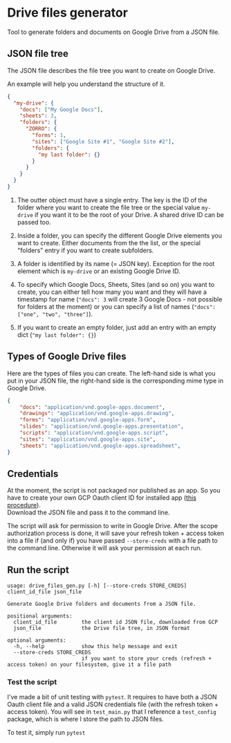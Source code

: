 # Drive files generator

Tool to generate folders and documents on Google Drive from a JSON file.

## JSON file tree

The JSON file describes the file tree you want to create on Google Drive.

An example will help you understand the structure of it.
```json
{
  "my-drive": {
    "docs": ["My Google Docs"],
    "sheets": 3,
    "folders": {
      "ZORRO": {
        "forms": 1,
        "sites": ["Google Site #1", "Google Site #2"],
        "folders": {
          "my last folder": {}
        }   
      }
    }
  }
}
```

1. The outter object must have a single entry. The key is the ID of the folder where you want to create the file tree 
or the special value `my-drive` if you want it to be the root of your Drive. A shared drive ID can be passed too.

2. Inside a folder, you can specify the different Google Drive elements you want to create. Either documents from the
the list, or the special "folders" entry if you want to create subfolders.

3. A folder is identified by its name (= JSON key). Exception for the root element which is `my-drive` or an existing 
Google Drive ID.

4. To specify which Google Docs, Sheets, Sites (and so on) you want to create, you can either tell how many you want 
and they will have a timestamp for name (`"docs": 3` will create 3 Google Docs - not possible for folders at the moment) 
or you can specify a list of names (`"docs": ["one", "two", "three"]`).

5. If you want to create an empty folder, just add an entry with an empty dict (`"my last folder": {}`)

## Types of Google Drive files

Here are the types of files you can create. The left-hand side is what you put in your JSON file,
the right-hand side is the corresponding mime type in Google Drive.

```json
{
    "docs": "application/vnd.google-apps.document",
    "drawings": "application/vnd.google-apps.drawing",
    "forms": "application/vnd.google-apps.form",
    "slides": "application/vnd.google-apps.presentation",
    "scripts": "application/vnd.google-apps.script",
    "sites": "application/vnd.google-apps.site",
    "sheets": "application/vnd.google-apps.spreadsheet",
}
```

## Credentials
At the moment, the script is not packaged nor published as an app. So you have to create your own GCP Oauth
client ID for installed app ([this procedure][1]).  
Download the JSON file and pass it to the command line.

The script will ask for permission to write in Google Drive. After the scope authorization process is done, it
will save your refresh token + access token into a file if (and only if) you have passed `--store-creds` with a file
path to the command line.
Otherwise it will ask your permission at each run.

[1]: https://cloud.google.com/bigquery/docs/authentication/end-user-installed#client-credentials

## Run the script
```
usage: drive_files_gen.py [-h] [--store-creds STORE_CREDS] client_id_file json_file

Generate Google Drive folders and documents from a JSON file.

positional arguments:
  client_id_file        the client id JSON file, downloaded from GCP
  json_file             the Drive file tree, in JSON format

optional arguments:
  -h, --help            show this help message and exit
  --store-creds STORE_CREDS
                        if you want to store your creds (refresh + access token) on your filesystem, give it a file path
```

### Test the script
I've made a bit of unit testing with `pytest`. It requires to have both a JSON Oauth client file and 
a valid JSON credentials file (with the refresh token + access token).
You will see in `test_main.py` that I reference a `test_config` package, which is where I store the path to JSON files.

To test it, simply run `pytest`
